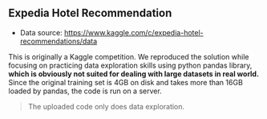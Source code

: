 ## Expedia Hotel Recommendation
+ Data source: https://www.kaggle.com/c/expedia-hotel-recommendations/data

This is originally a Kaggle competition. We reproduced the solution while focusing on practicing data exploration skills using python pandas library, __which is obviously not suited for dealing with large datasets in real world.__ Since the original training set is 4GB on disk and takes more than 16GB loaded by pandas, the code is run on a server.

> The uploaded code only does data exploration.
